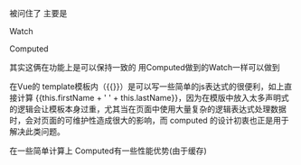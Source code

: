 被问住了 主要是

Watch
 



Computed




其实这俩在功能上是可以保持一致的  用Computed做到的Watch一样可以做到

在Vue的 template模板内（{{}}）是可以写一些简单的js表达式的很便利，如上直接计算 {{this.firstName + ' ' + this.lastName}}，因为在模版中放入太多声明式的逻辑会让模板本身过重，尤其当在页面中使用大量复杂的逻辑表达式处理数据时，会对页面的可维护性造成很大的影响，而 computed 的设计初衷也正是用于解决此类问题。

在一些简单计算上 Computed有一些性能优势(由于缓存)